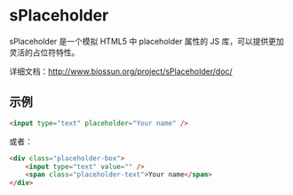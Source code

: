 # sPlaceholder

sPlaceholder 是一个模拟 HTML5 中 placeholder 属性的 JS 库，可以提供更加灵活的占位符特性。

详细文档：http://www.biossun.org/project/sPlaceholder/doc/

## 示例

```html
<input type="text" placeholder="Your name" />
```

或者：

```html
<div class="placeholder-box">
    <input type="text" value="" />
    <span class="placeholder-text">Your name</span>
</div>
```
